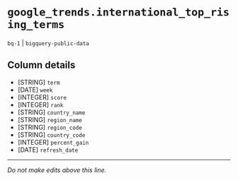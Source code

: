 # `google_trends.international_top_rising_terms`
`bq-1` | `bigquery-public-data`

## Column details
* [STRING]    `term`
* [DATE]      `week`
* [INTEGER]   `score`
* [INTEGER]   `rank`
* [STRING]    `country_name`
* [STRING]    `region_name`
* [STRING]    `region_code`
* [STRING]    `country_code`
* [INTEGER]   `percent_gain`
* [DATE]      `refresh_date`

-------------------------------------------------------------------------------
*Do not make edits above this line.*

